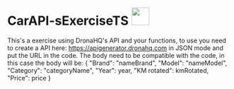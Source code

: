 # CarAPI-sExerciseTS <img src="https://cdn.jsdelivr.net/gh/devicons/devicon/icons/typescript/typescript-original.svg" width="40" height="40"/>

This's a exercise using DronaHQ's API and your functions, to use you need to create a API here: https://apigenerator.dronahq.com in JSON mode and put the URL in the code.
The body need to be compatible with the code, in this case the body will be:
{
  "Brand": "nameBrand",
  "Model": "nameModel",
  "Category": "categoryName",
  "Year": year,
  "KM rotated": kmRotated,
  "Price": price
}
